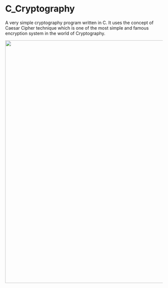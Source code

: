 # C_Cryptography
A very simple cryptography program written in C. It uses the concept of Caesar Cipher technique which is one of the most simple and famous encryption system in the world of Cryptography.

<img src="https://imgur.com/SRZMEQ7" width="1213" height="774">
